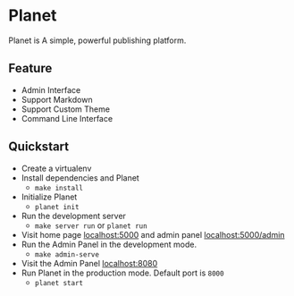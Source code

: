 # Planet

Planet is A simple, powerful publishing platform.

## Feature

* Admin Interface
* Support Markdown
* Support Custom Theme
* Command Line Interface

## Quickstart

* Create a virtualenv
* Install dependencies and Planet
    * `make install`
* Initialize Planet
    * `planet init`
* Run the development server
    * `make server run` or `planet run`
* Visit home page [localhost:5000](http://localhost:5000) and admin panel [localhost:5000/admin](http://localhost:5000/admin)
* Run the Admin Panel in the development mode.
    * `make admin-serve`
* Visit the Admin Panel [localhost:8080](http://localhost:8080)
* Run Planet in the production mode. Default port is `8000`
    * `planet start`
